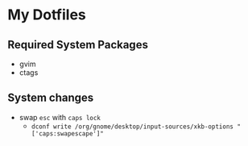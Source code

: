 # My Dotfiles

## Required System Packages

* gvim
* ctags


## System changes

* swap `esc` with `caps lock`
  * `dconf write /org/gnome/desktop/input-sources/xkb-options "['caps:swapescape']"`

